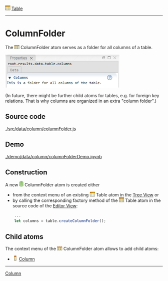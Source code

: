 ![](../../../../icons/table.png) [Table](../table/table.md)

----

# ColumnFolder

The ![](../../../../icons/columnFolder.png) ColumnFolder atom serves as a folder for all columns of a table.   

![](../../../images/columnFolder.png)

(In future, there might be further child atoms for tables, e.g. for foreign key relations. That is why columns are organized in an extra "column folder".)

## Source code

[./src/data/column/columnFolder.js](../../../src/data/column/columnFolder.js)

## Demo

[./demo/data/column/columnFolderDemo.ipynb](../../../../demo/data/column/columnFolderDemo.ipynb)

## Construction

A new ![](../../../../icons/data.png) ColumnFolder atom is created either 

* from the context menu of an existing ![](../../../../icons/table.png) Table atom in the [Tree View](../../views/treeView.md) or 
* by calling the corresponding factory method of the ![](../../../../icons/table.png) Table atom in the source code of the [Editor View](../../views/editorView.md):

```javascript
    ...
    let columns = table.createColumnFolder();	     
```

## Child atoms

The context menu of the ![](../../../../icons/columnFolder.png) ColumnFolder atom allows to add child atoms: 

* ![](../../../../icons/column.png) [Column](./column.md)

----
[Column](./column.md)
